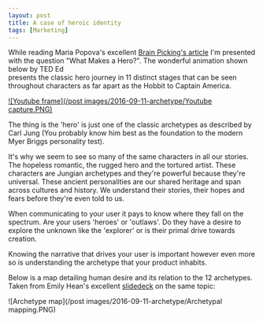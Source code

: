 ```yaml
---
layout: post
title: A case of heroic identity
tags: [Marketing]
---
```


While reading Maria Popova's excellent [Brain Picking's article](https://www.brainpickings.org/2015/04/28/what-makes-a-hero-joseph-campbell-monomyth/) I'm presented with the question "What Makes a Hero?". The wonderful animation shown below by TED Ed  
presents the classic hero journey in 11 distinct stages that can be seen throughout characters as far apart as the Hobbit to Captain America.

[![Youtube frame](/post images/2016-09-11-archetype/Youtube capture.PNG)](https://www.youtube.com/watch?v=Hhk4N9A0oCA)

The thing is the 'hero' is just one of the classic archetypes as described by Carl Jung (You probably know him best as the foundation to the modern Myer Briggs personality test).

It's why we seem to see so many of the same characters in all our stories. The hopeless romantic, the rugged hero and the tortured artist. These characters are Jungian archetypes and they're powerful because they're universal. These ancient personalities are our shared heritage and span across cultures and history.
We understand their stories, their hopes and fears before they're even told to us.  

When communicating to your user it pays to know where they fall on the spectrum. Are your users 'heroes' or 'outlaws'. Do they have a desire to explore the unknown like the 'explorer' or is their primal drive towards creation.

Knowing the narrative that drives your user is important however even more so is understanding the archetype that your product inhabits.

Below is a map detailing human desire and its relation to the 12 archetypes. Taken from Emily Hean's excellent [slidedeck](http://www.slideshare.net/EmilyBennett/archetype-overview-from-the-hero-and-the-outlaw) on the same topic:

 ![Archetype map](/post images/2016-09-11-archetype/Archetypal mapping.PNG)
